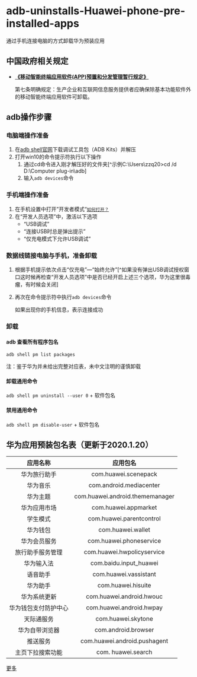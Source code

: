 # adb-uninstalls-Huawei-phone-pre-installed-apps

通过手机连接电脑的方式卸载华为预装应用

## 中国政府相关规定

* [**《移动智能终端应用软件(APP)预置和分发管理暂行规定》**](https://www.miit.gov.cn/jgsj/xgj/wjfb/art/2020/art_212af2d042a240ae968100f485776b24.html)

  第七条明确规定：生产企业和互联网信息服务提供者应确保除基本功能软件外的移动智能终端应用软件可卸载。

## adb操作步骤

### 电脑端操作准备

1. 在[adb shell官网](https://adbshell.com/upload/adb.zip)下载调试工具包（ADB Kits）并解压
2. 打开win10的命令提示符执行以下操作
   1. 通过cd命令进入刚才解压好的文件夹[^示例C:\Users\zzq20>cd /d D:\Computer plug-in\adb] 
   2. 输入`adb devices`命令

### 手机端操作准备

1. 在手机设置中打开”开发者模式“[`如何打开？`](https://developer.huawei.com/consumer/cn/doc/quickapp-open-developer-option)
2. 在“开发人员选项”中，激活以下选项
   - “USB调试”
   - “连接USB时总是弹出提示”
   - “仅充电模式下允许USB调试”

### 数据线链接电脑与手机，准备卸载

1. 根据手机提示依次点击“仅充电”—“始终允许”[^如果没有弹出USB调试授权窗口这时候再检查“开发人员选项”中是否已经开启上述三个选项，华为这里很毒瘤，有时候会关闭]

2. 再次在命令提示符中执行`adb devices`命令

   如果出现你的手机信息，表示连接成功

### 卸载

#### adb 查看所有程序包名

`adb shell pm list packages`

注：鉴于华为并未给出完整对应表，未中文注明的谨慎卸载

#### 卸载通用命令

`adb shell pm uninstall --user 0` + 软件包名

#### 禁用通用命令

`adb shell pm disable-user` + 软件包名

## 华为应用预装包名表（更新于2020.1.20）

|       应用名称       |            应用包名             |
| :------------------: | :-----------------------------: |
|     华为旅行助手     |      com.huawei.scenepack       |
|       华为音乐       |     com.android.mediacenter     |
|       华为主题       | com.huawei.android.thememanager |
|     华为应用市场     |      com.huawei.appmarket       |
|       学生模式       |    com.huawei.parentcontrol     |
|       华为钱包       |        com.huawei.wallet        |
|     华为会员服务     |     com.huawei.phoneservice     |
|   旅行助手服务管理   |   com.huawei.hwpolicyservice    |
|      华为输入法      |     com.baidu.input_huawei      |
|       语音助手       |      com.huawei.vassistant      |
|       华为助手       |       com.huawei.hisuite        |
|     华为系统更新     |    com.huawei.android.hwouc     |
| 华为钱包支付防护中心 |    com.huawei.android.hwpay     |
|      天际通服务      |       com.huawei.skytone        |
|    华为自带浏览器    |       com.android.browser       |
|       推送服务       |  com.huawei.android.pushagent   |
|   主页下拉搜索功能   |       com. huawei.search        |

[更多](https://zhangyiming748.github.io/2020/08/02/hwPackage/)

